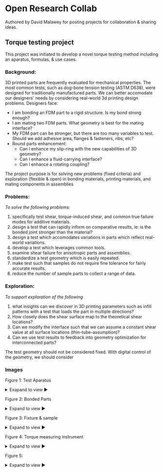 # Open Research Collab

Authored by David Malawey for posting projects for collaboration & sharing ideas.

## Torque testing project

This project was initiated to develop a novel torque testing method including an aparatus, formulas, & use cases.

### Background:
3D printed parts are frequently evaluated for mechanical properties.  The most common tests, such as dog-bone tension testing (ASTM D638), were designed for traditionally manufactured parts.  We can better accomodate our designers' needs by considering real-world 3d printing design problems.  Designers face:
* I am bonding an FDM part to a rigid structure.  Is my bond strong enough?
* I am mating two FDM parts.  What geometry is best for the mating interface?
* My FDM part can be stronger, but there are too many variables to test.  Should we add adhesive area, flanges & fasteners, ribs, etc?
* Round parts enhancement:
  * Can I enhance my slip-ring with the new capabilities of 3D geometry?
  * Can I enhance a fluid-carrying interface?
  * Can I enhance a rotating coupling?

The project purpose is for solving new problems (fixed criteria) and exploration (flexible & open) in bonding materials, printing materials, and mating components in assemblies

### Problems:
*To solve the following problems:*
1) specifically test shear, torque-induced shear, and common true failure modes for additive materials.
2) design a test that can rapidly inform on comparative results, ie: is the bonded joint stronger than the material?
3) design a test which accomodates variations in parts which reflect real-world variations.
5) develop a test which leverages common tools.
6) examine shear failure for anisotropic parts and assemblies.
7) standardize a test geometry which is easily repeated.
8) make test such that samples do not require fine tolerance for fairly accurate results.
9) reduce the number of sample parts to collect a range of data.

### Exploration:
*To support exploration of the following*
1) what insights can we discover in 3D printing parameters such as infill patterns with a test that loads the part in multiple directions?
2) How closely does the shear surface map to the theoretical shear locations?
3) Can we modify the interface such that we can assume a constant shear value at all surface locations (thin-tube-assumption)?
4) Can we use test results to feedback into geometry optimization for interconnected parts?

The test geometry should not be considered fixed.  With digital control of the geometry, we should consider

### Images

Figure 1: Test Aparatus
<details>
  Figure 1 The basic test assembly is simple and easy to adapt.   A 3D printed fixture can be mounted in an ordinary vise & torque is measured with a beam-style torque wrench.  Finer instruments can be used if needed. 
  <br />
  <summary> Exapand to view ► </summary>
  <img src="https://i.imgur.com/6gJ2nkE.jpeg" width="400" />
  </details>

Figure 2: Bonded Parts
<details>
  Initial trials involve two parts and a bonded zone for evaluation of a joint.  The primary goal is to discover if the bond has equal strength to the parts, to be found in the failure location.  
  <br />
  <summary> Expand to view ► </summary>
  <img src="https://i.imgur.com/7N04RQV.jpeg" width="400" />
  </details>


Figure 3: Fixture & sample
<details>
  The fixture (blue component) is mounted in the fixture before testing.  Easily mate the components without tools.  Steel balls interlock the parts to prevent rotation of the fixed sample.  The balls are one way to offer inexpensive tool-free interlocking and many alternatives are possible.  The black fixture can be bolted to any steady surface, clamped in a vise, or adjusted to suit a professional tensile test aparatus.
  <br />
  <summary> Expand to view ► </summary>
  <img src="https://i.imgur.com/m5M9Hzs.jpeg" width="400" />
  </details>

Figure 4: Torque measuring instrument
<details>
  The most economical option for collecting test data.  Simple beam-style torque wrench with analog readout.  These beam-style torque wrenches are available for auto mechanics at low cost and typically mate with 1/2in or 3/8in square socket (female).  This photo includes a low-cost wrench desigend for oil filters or "oil filter wrench" which can be used to grip circular or polygon profiles.
  <br />
  <summary> Expand to view ► </summary>
  <img src="https://i.imgur.com/cynPAI1.jpeg" width="400" />
  </details>

Figure 5:
<details>
  Text here for verifying the formatting in markdown & html.
  <br />
  <summary> Expand to view ► </summary>
  <img src="https://i.imgur.com/e5R1IQd.jpeg" width="400" />
  </details>
